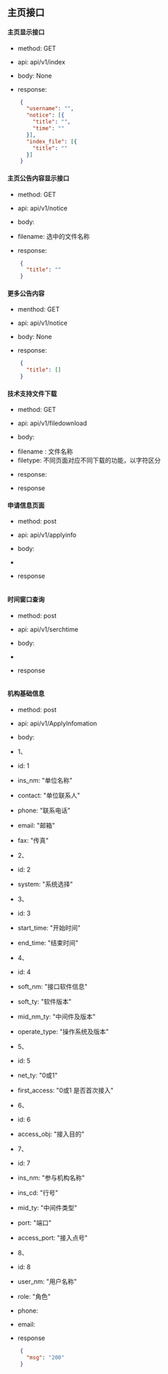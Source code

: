 ## 主页接口

#### 主页显示接口
* method: GET

* api: api/v1/index

* body: None

* response: 
```json
    {
      "username": "",
      "notice": [{
        "title": "",
        "time": ""
      }],
      "index_file": [{
        "title": ""
      }]
    }
```

#### 主页公告内容显示接口

* method: GET

* api: api/v1/notice

* body: 
- filename: 选中的文件名称

* response:
```json
    {
      "title": ""
    }
```


#### 更多公告内容

* menthod: GET

* api: api/v1/notice

* body: None

* response:
```json
    {
      "title": []
    }
```

#### 技术支持文件下载

* method: GET

* api: api/v1/filedownload

* body: 
- filename : 文件名称
- filetype: 不同页面对应不同下载的功能，以字符区分

* response:
- response


#### 申请信息页面

* method: post

* api: api/v1/applyinfo

* body: 
- 

* response
```json

```

#### 时间窗口查询

* method: post

* api: api/v1/serchtime

* body: 
- 

* response
```json

```






#### 机构基础信息
* method: post

* api: api/v1/ApplyInfomation

* body: 
- 1、
- id: 1
- ins_nm: "单位名称"
- contact: "单位联系人"
- phone: "联系电话"
- email: "邮箱"
- fax: "传真"

- 2、
- id: 2
- system: "系统选择"

- 3、
- id: 3
- start_time: "开始时间"
- end_time: "结束时间"

- 4、
- id: 4
- soft_nm: "接口软件信息"
- soft_ty: "软件版本"
- mid_nm_ty: "中间件及版本"
- operate_type: "操作系统及版本"

- 5、
- id: 5
- net_ty: "0或1"
- first_access: "0或1 是否首次接入"

- 6、
- id: 6
- access_obj: "接入目的"

- 7、
- id: 7
- ins_nm: "参与机构名称"
- ins_cd: "行号"
- mid_ty: "中间件类型"
- port: "端口"
- access_port: "接入点号"

- 8、
- id: 8
- user_nm: "用户名称"
- role: "角色"
- phone: 
- email:



* response
```json
    {
      "msg": "200"
    }
```

